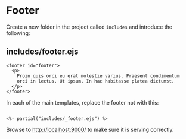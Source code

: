 # Footer

Create a new folder in the project called `includes` and introduce the following:


## includes/footer.ejs

~~~
<footer id="footer">
  <p>
    Proin quis orci eu erat molestie varius. Praesent condimentum  
    orci in lectus. Ut ipsum. In hac habitasse platea dictumst.
  </p>
</footer>
~~~

In each of the main templates, replace the footer not with this:

~~~

<%- partial("includes/_footer.ejs") %>
~~~

Browse to <http://localhost:9000/> to make sure it is serving correctly.